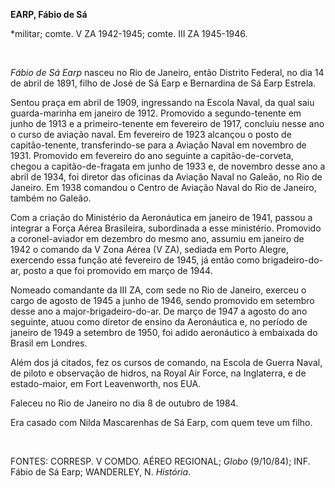 **EARP, Fábio de Sá**

\*militar; comte. V ZA 1942-1945; comte. III ZA 1945-1946.

 

*Fábio de Sá Earp* nasceu no Rio de Janeiro, então Distrito Federal, no
dia 14 de abril de 1891, filho de José de Sá Earp e Bernardina de Sá
Earp Estrela.

Sentou praça em abril de 1909, ingressando na Escola Naval, da qual saiu
guarda-marinha em janeiro de 1912. Promovido a segundo-tenente em junho
de 1913 e a primeiro-tenente em fevereiro de 1917, concluiu nesse ano o
curso de aviação naval. Em fevereiro de 1923 alcançou o posto de
capitão-tenente, transferindo-se para a Aviação Naval em novembro de
1931. Promovido em fevereiro do ano seguinte a capitão-de-corveta,
chegou a capitão-de-fragata em junho de 1933 e, de novembro desse ano a
abril de 1934, foi diretor das oficinas da Aviação Naval no Galeão, no
Rio de Janeiro. Em 1938 comandou o Centro de Aviação Naval do Rio de
Janeiro, também no Galeão.

Com a criação do Ministério da Aeronáutica em janeiro de 1941, passou a
integrar a Força Aérea Brasileira, subordinada a esse ministério.
Promovido a coronel-aviador em dezembro do mesmo ano, assumiu em janeiro
de 1942 o comando da V Zona Aérea (V ZA), sediada em Porto Alegre,
exercendo essa função até fevereiro de 1945, já então como
brigadeiro-do-ar, posto a que foi promovido em março de 1944.

Nomeado comandante da III ZA, com sede no Rio de Janeiro, exerceu o
cargo de agosto de 1945 a junho de 1946, sendo promovido em setembro
desse ano a major-brigadeiro-do-ar. De março de 1947 a agosto do ano
seguinte, atuou como diretor de ensino da Aeronáutica e, no período de
janeiro de 1949 a setembro de 1950, foi adido aeronáutico à embaixada do
Brasil em Londres.

Além dos já citados, fez os cursos de comando, na Escola de Guerra
Naval, de piloto e observação de hidros, na Royal Air Force, na
Inglaterra, e de estado-maior, em Fort Leavenworth, nos EUA.

Faleceu no Rio de Janeiro no dia 8 de outubro de 1984.

Era casado com Nilda Mascarenhas de Sá Earp, com quem teve um filho.

 

FONTES: CORRESP. V COMDO. AÉREO REGIONAL; *Globo* (9/10/84); INF. Fábio
de Sá Earp; WANDERLEY, N. *História*.

 
